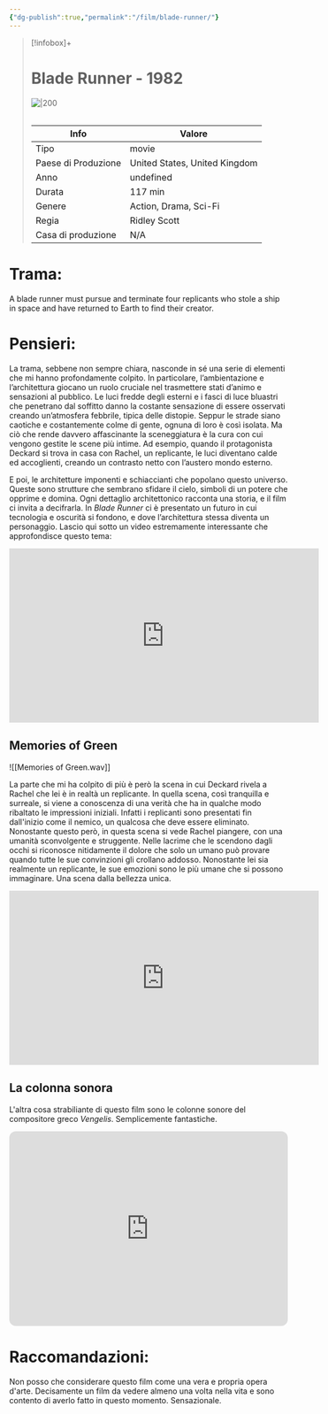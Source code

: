```yaml
---
{"dg-publish":true,"permalink":"/film/blade-runner/"}
---
```



> [!infobox]+  
> # Blade Runner - 1982
> ![|200](https://m.media-amazon.com/images/M/MV5BNzQzMzJhZTEtOWM4NS00MTdhLTg0YjgtMjM4MDRkZjUwZDBlXkEyXkFqcGdeQXVyNjU0OTQ0OTY@._V1_SX300.jpg)
> ######
> |Info|Valore|
> |----|----|
> | Tipo | movie|
> |Paese di Produzione | United States, United Kingdom |
> |Anno | undefined|
> |Durata | 117 min|
> |Genere | Action, Drama, Sci-Fi |
> |Regia | Ridley Scott |
> |Casa di produzione | N/A

# Trama:
A blade runner must pursue and terminate four replicants who stole a ship in space and have returned to Earth to find their creator.


# Pensieri:
La trama, sebbene non sempre chiara, nasconde in sé una serie di elementi che mi hanno profondamente colpito. In particolare, l’ambientazione e l’architettura giocano un ruolo cruciale nel trasmettere stati d’animo e sensazioni al pubblico. 
Le luci fredde degli esterni e i fasci di luce bluastri che penetrano dal soffitto danno la costante sensazione di essere osservati creando un’atmosfera febbrile, tipica delle distopie. Seppur le strade siano caotiche e costantemente colme di gente, ognuna di loro è così isolata. 
Ma ciò che rende davvero affascinante la sceneggiatura è la cura con cui vengono gestite le scene più intime. Ad esempio, quando il protagonista Deckard si trova in casa con Rachel, un replicante, le luci diventano calde ed accoglienti, creando un contrasto netto con l’austero mondo esterno.

E poi, le architetture imponenti e schiaccianti che popolano questo universo. Queste sono strutture che sembrano sfidare il cielo, simboli di un potere che opprime e domina. Ogni dettaglio architettonico racconta una storia, e il film ci invita a decifrarla.
In *Blade Runner* ci è presentato un futuro in cui tecnologia e oscurità si fondono, e dove l’architettura stessa diventa un personaggio. Lascio qui sotto un video estremamente interessante che approfondisce questo tema:

<iframe width="560" height="315" src="https://www.youtube-nocookie.com/embed/p93lMyCCYig?si=N9vWSUpFIm-0fyw8" title="YouTube video player" frameborder="0" allow="accelerometer; autoplay; clipboard-write; encrypted-media; gyroscope; picture-in-picture; web-share" referrerpolicy="strict-origin-when-cross-origin" allowfullscreen></iframe>


## Memories of Green
![[Memories of Green.wav]]

La parte che mi ha colpito di più è però la scena in cui Deckard rivela a Rachel che lei è in realtà un replicante. In quella scena, così tranquilla e surreale, si viene a conoscenza di una verità che ha in qualche modo ribaltato le impressioni iniziali. Infatti i replicanti sono presentati fin dall'inizio come il nemico, un qualcosa che deve essere eliminato. Nonostante questo però, in questa scena si vede Rachel piangere, con una umanità sconvolgente e struggente. Nelle lacrime che le scendono dagli occhi si riconosce nitidamente il dolore che solo un umano può provare quando tutte le sue convinzioni gli crollano addosso. 
Nonostante lei sia realmente un replicante, le sue emozioni sono le più umane che si possono immaginare. 
Una scena dalla bellezza unica.

<iframe width="560" height="315" src="https://www.youtube-nocookie.com/embed/NwJEb3vJvWY?si=IGnBFE71nq-11DA_&amp;controls=0&amp;end=132" title="YouTube video player" frameborder="0" allow="accelerometer; autoplay; clipboard-write; encrypted-media; gyroscope; picture-in-picture; web-share" referrerpolicy="strict-origin-when-cross-origin" allowfullscreen></iframe>

## La colonna sonora

L'altra cosa strabiliante di questo film sono le colonne sonore del compositore greco *Vengelis*. Semplicemente fantastiche. 

<iframe style="border-radius:12px" src="https://open.spotify.com/embed/album/6NkuCdMz5tGmHbOXAWbtCW?utm_source=generator" width="100%" height="352" frameBorder="0" allowfullscreen="" allow="autoplay; clipboard-write; encrypted-media; fullscreen; picture-in-picture" loading="lazy"></iframe>

# Raccomandazioni: 

Non posso che considerare questo film come una vera e propria opera d'arte. Decisamente un film da vedere almeno una volta nella vita e sono contento di averlo fatto in questo momento. Sensazionale. 
